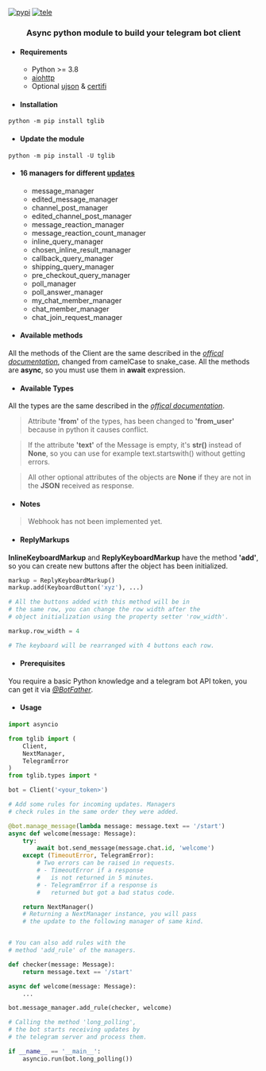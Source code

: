 [![pypi](https://img.shields.io/badge/pypi-tglib-blue)](https://pypi.org/project/tglib/) [![tele](https://img.shields.io/badge/telegram-@unixtux-blue)](https://t.me/geko1)

<h3 align="center">Async python module to build your telegram bot client</h3>

* #### Requirements
  * Python >= 3.8
  * [aiohttp](https://github.com/aio-libs/aiohttp)
  * Optional [ujson](https://github.com/ultrajson/ultrajson) & [certifi](https://github.com/certifi/python-certifi)

* #### Installation
```python -m pip install tglib```

* #### Update the module
```python -m pip install -U tglib```

* #### 16 managers for different [updates](https://core.telegram.org/bots/api#update)
  * message_manager
  * edited_message_manager
  * channel_post_manager
  * edited_channel_post_manager
  * message_reaction_manager
  * message_reaction_count_manager
  * inline_query_manager
  * chosen_inline_result_manager
  * callback_query_manager
  * shipping_query_manager
  * pre_checkout_query_manager
  * poll_manager
  * poll_answer_manager
  * my_chat_member_manager
  * chat_member_manager
  * chat_join_request_manager


* #### Available methods
All the methods of the Client are the same described in the *[offical documentation](https://core.telegram.org/bots/api#available-methods)*, changed from camelCase to snake_case. All the methods are **async**, so you must use them in **await** expression.

* #### Available Types
All the types are the same described in the *[offical documentation](https://core.telegram.org/bots/api#available-types)*.

> Attribute **'from'** of the types, has been changed to **'from_user'** because in python it causes conflict.

> If the attribute **'text'** of the Message is empty, it's **str()** instead of **None**, so you can use for example text.startswith() without getting errors.

> All other optional attributes of the objects are **None** if they are not in the **JSON** received as response.

* #### Notes

> Webhook has not been implemented yet.

* #### ReplyMarkups
**InlineKeyboardMarkup** and **ReplyKeyboardMarkup** have the method **'add'**, so you can create new buttons after the object has been initialized.
```python
markup = ReplyKeyboardMarkup()
markup.add(KeyboardButton('xyz'), ...)

# All the buttons added with this method will be in
# the same row, you can change the row width after the
# object initialization using the property setter 'row_width'.

markup.row_width = 4

# The keyboard will be rearranged with 4 buttons each row.
```

* #### Prerequisites
You require a basic Python knowledge and a telegram bot API token, you can get it via *[@BotFather](https://t.me/botfather)*.

* #### Usage
```python
import asyncio

from tglib import (
    Client,
    NextManager,
    TelegramError
)
from tglib.types import *

bot = Client('<your_token>')

# Add some rules for incoming updates. Managers
# check rules in the same order they were added.

@bot.manage_message(lambda message: message.text == '/start')
async def welcome(message: Message):
    try:
        await bot.send_message(message.chat.id, 'welcome')
    except (TimeoutError, TelegramError):
        # Two errors can be raised in requests.
        # - TimeoutError if a response
        #   is not returned in 5 minutes.
        # - TelegramError if a response is
        #   returned but got a bad status code.

    return NextManager()
    # Returning a NextManager instance, you will pass
    # the update to the following manager of same kind.


# You can also add rules with the
# method 'add_rule' of the managers.

def checker(message: Message):
    return message.text == '/start'

async def welcome(message: Message):
    ...

bot.message_manager.add_rule(checker, welcome)

# Calling the method 'long_polling',
# the bot starts receiving updates by
# the telegram server and process them.

if __name__ == '__main__':
    asyncio.run(bot.long_polling())
```

